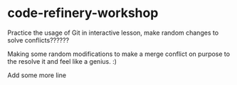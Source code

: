 # code-refinery-workshop
Practice the usage of Git in interactive lesson, make random changes
to solve conflicts??????

Making some random modifications to make a merge conflict on purpose to the resolve it and feel like a genius. :)


Add some more line
